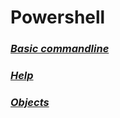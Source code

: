 #  Powershell


### *[Basic commandline](basic_commands.md)*
### *[Help](help.md)*
### *[Objects](objects.md)*
